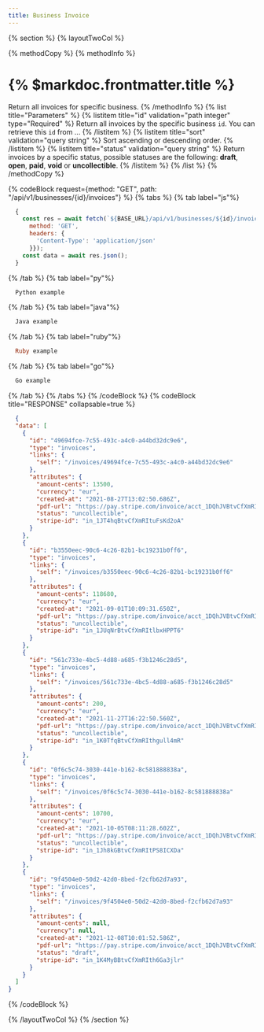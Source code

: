 ```yaml
---
title: Business Invoice
---
```

{% section %}
{% layoutTwoCol %}

{% methodCopy %}
{% methodInfo %}
  # {% $markdoc.frontmatter.title %}
  Return all invoices for specific business.
{% /methodInfo %}
{% list title="Parameters" %}
  {% listitem title="id" validation="path integer" type="Required" %}
  Return all invoices by the specific business `id`. You can retrieve this `id` from ...
  {% /listitem %}
  {% listitem title="sort" validation="query string" %}
  Sort ascending or descending order.
  {% /listitem %}
  {% listitem title="status" validation="query string" %}
  Return invoices by a specific status, possible statuses are the following: **draft**, **open**, **paid**, **void** or **uncollectible**.
  {% /listitem %}
{% /list %}
{% /methodCopy %}

{% codeBlock request={method: "GET", path: "/api/v1/businesses/{id}/invoices"} %}
{% tabs %}
  {% tab label="js"%}
  ```js
    {
      const res = await fetch(`${BASE_URL}/api/v1/businesses/${id}/invoices`, {
        method: 'GET',
        headers: {
          'Content-Type': 'application/json'
        }});
      const data = await res.json();
    }
  ```
  {% /tab %}
  {% tab label="py"%}
  ```py
    Python example
  ```
  {% /tab %}
  {% tab label="java"%}
  ```java
    Java example
  ```
  {% /tab %}
  {% tab label="ruby"%}
  ```ruby
    Ruby example
  ```
  {% /tab %}
  {% tab label="go"%}
  ```go
    Go example
  ```
  {% /tab %}
{% /tabs %}
{% /codeBlock %}
{% codeBlock title="RESPONSE" collapsable=true %}
  ```json
    {
    "data": [
      {
        "id": "49694fce-7c55-493c-a4c0-a44bd32dc9e6",
        "type": "invoices",
        "links": {
          "self": "/invoices/49694fce-7c55-493c-a4c0-a44bd32dc9e6"
        },
        "attributes": {
          "amount-cents": 13500,
          "currency": "eur",
          "created-at": "2021-08-27T13:02:50.686Z",
          "pdf-url": "https://pay.stripe.com/invoice/acct_1DQhJVBtvCfXmRIt/test_YWNjdF8xRFFoSlZCdHZDZlhtUkl0LGludnN0X0s3SktHQ1U3RkVuWE5ETTlPd0E5RjdFUERVWXZqc3ksNTc3NTg1NTg0200s5ODFr70/pdf?s=ap",
          "status": "uncollectible",
          "stripe-id": "in_1JT4hqBtvCfXmRItuFsKd2oA"
        }
      },
      {
        "id": "b3550eec-90c6-4c26-82b1-bc19231b0ff6",
        "type": "invoices",
        "links": {
          "self": "/invoices/b3550eec-90c6-4c26-82b1-bc19231b0ff6"
        },
        "attributes": {
          "amount-cents": 118680,
          "currency": "eur",
          "created-at": "2021-09-01T10:09:31.650Z",
          "pdf-url": "https://pay.stripe.com/invoice/acct_1DQhJVBtvCfXmRIt/test_YWNjdF8xRFFoSlZCdHZDZlhtUkl0LGludnN0X0s5OGZYYzRnakxmdjF1VjR2TldSeEtvS3oxMExwTWgsNTc3NTg1NTg020067WeU0Z6/pdf?s=ap",
          "status": "uncollectible",
          "stripe-id": "in_1JUqNrBtvCfXmRItlbxHPPT6"
        }
      },
      {
        "id": "561c733e-4bc5-4d88-a685-f3b1246c28d5",
        "type": "invoices",
        "links": {
          "self": "/invoices/561c733e-4bc5-4d88-a685-f3b1246c28d5"
        },
        "attributes": {
          "amount-cents": 200,
          "currency": "eur",
          "created-at": "2021-11-27T16:22:50.560Z",
          "pdf-url": "https://pay.stripe.com/invoice/acct_1DQhJVBtvCfXmRIt/test_YWNjdF8xRFFoSlZCdHZDZlhtUkl0LF9LZnBLWFZEV3lNd2pPUWFObFhRTFBmWDZQRUxzQ1kwLDU3NzU4NTU50200gZLJDyBw/pdf?s=ap",
          "status": "uncollectible",
          "stripe-id": "in_1K0TfqBtvCfXmRIthgull4mR"
        }
      },
      {
        "id": "0f6c5c74-3030-441e-b162-8c581888838a",
        "type": "invoices",
        "links": {
          "self": "/invoices/0f6c5c74-3030-441e-b162-8c581888838a"
        },
        "attributes": {
          "amount-cents": 10700,
          "currency": "eur",
          "created-at": "2021-10-05T08:11:28.602Z",
          "pdf-url": "https://pay.stripe.com/invoice/acct_1DQhJVBtvCfXmRIt/test_YWNjdF8xRFFoSlZCdHZDZlhtUkl0LF9LTHFSb0NFcG5XYUlNZ2pUSkdGbDNqUDhaaEJPZXJDLDU3NzU4NTU50200vHtHkoVX/pdf?s=ap",
          "status": "uncollectible",
          "stripe-id": "in_1Jh8kGBtvCfXmRItPS8ICXDa"
        }
      },
      {
        "id": "9f4504e0-50d2-42d0-8bed-f2cfb62d7a93",
        "type": "invoices",
        "links": {
          "self": "/invoices/9f4504e0-50d2-42d0-8bed-f2cfb62d7a93"
        },
        "attributes": {
          "amount-cents": null,
          "currency": null,
          "created-at": "2021-12-08T10:01:52.586Z",
          "pdf-url": "https://pay.stripe.com/invoice/acct_1DQhJVBtvCfXmRIt/test_YWNjdF8xRFFoSlZCdHZDZlhtUkl0LF9LanFmVVVtUjdxeEEwTGM4Y1VZUDJkRU5nMlZKaGpMLDU3NzU4NTYw0200NIFtzDdq/pdf?s=ap",
          "status": "draft",
          "stripe-id": "in_1K4MyBBtvCfXmRIth6Ga3jlr"
        }
      }
    ]
  }
  ```
{% /codeBlock %}

{% /layoutTwoCol %}
{% /section %}
